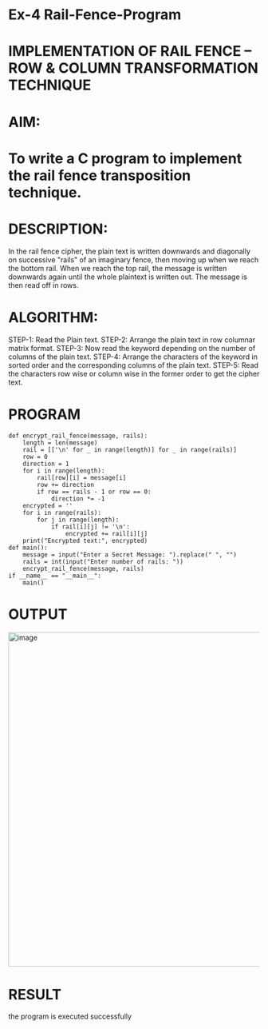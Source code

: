 # Ex-4 Rail-Fence-Program

# IMPLEMENTATION OF RAIL FENCE – ROW & COLUMN TRANSFORMATION TECHNIQUE

# AIM:

# To write a C program to implement the rail fence transposition technique.

# DESCRIPTION:

In the rail fence cipher, the plain text is written downwards and diagonally on successive "rails" of an imaginary fence, then moving up when we reach the bottom rail. When we reach the top rail, the message is written downwards again until the whole plaintext is written out. The message is then read off in rows.

# ALGORITHM:

STEP-1: Read the Plain text.
STEP-2: Arrange the plain text in row columnar matrix format.
STEP-3: Now read the keyword depending on the number of columns of the plain text.
STEP-4: Arrange the characters of the keyword in sorted order and the corresponding columns of the plain text.
STEP-5: Read the characters row wise or column wise in the former order to get the cipher text.

# PROGRAM
~~~
def encrypt_rail_fence(message, rails):
    length = len(message)
    rail = [['\n' for _ in range(length)] for _ in range(rails)]
    row = 0
    direction = 1
    for i in range(length):
        rail[row][i] = message[i]
        row += direction
        if row == rails - 1 or row == 0:
            direction *= -1
    encrypted = ''
    for i in range(rails):
        for j in range(length):
            if rail[i][j] != '\n':
                encrypted += rail[i][j]
    print("Encrypted text:", encrypted)
def main():
    message = input("Enter a Secret Message: ").replace(" ", "")
    rails = int(input("Enter number of rails: "))
    encrypt_rail_fence(message, rails)
if __name__ == "__main__":
    main()
~~~
# OUTPUT
<img width="1315" height="669" alt="image" src="https://github.com/user-attachments/assets/a0e8fd7c-b7a1-4110-8bb4-efbcfc69f914" />


# RESULT
the program is executed successfully

